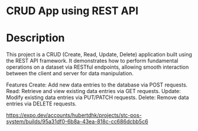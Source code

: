 # CRUD App using REST API
# Description
This project is a CRUD (Create, Read, Update, Delete) application built using the REST API framework. It demonstrates how to perform fundamental operations on a dataset via RESTful endpoints, allowing smooth interaction between the client and server for data manipulation.

Features
Create: Add new data entries to the database via POST requests.
Read: Retrieve and view existing data entries via GET requests.
Update: Modify existing data entries via PUT/PATCH requests.
Delete: Remove data entries via DELETE requests.

 https://expo.dev/accounts/hubertdhk/projects/stc-pos-system/builds/95a31df0-6b8a-43ea-818c-cc686dcbb5c6
